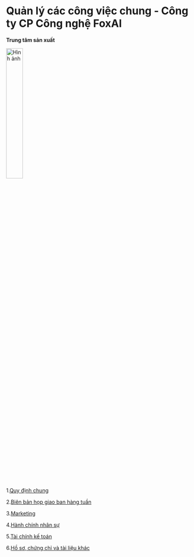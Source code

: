 # Quản lý các công việc chung - Công ty CP Công nghệ FoxAI
**Trung tâm sản xuất**

<img src="https://fox.ai.vn/wp-content/uploads/2024/07/Logo_Original-1.png" alt="Hình ảnh" width="30%" />

1.[Quy định chung](https://github.com/hoanglong8/FoxAI-Cong-viec-chung/blob/main/docs/Quy%20%C4%91%E1%BB%8Bnh%20chung.mdx)

2.[Biên bản họp giao ban hàng tuần](https://github.com/hoanglong8/FoxAI-Cong-viec-chung/tree/main/Bi%C3%AAn%20b%E1%BA%A3n%20h%E1%BB%8Dp)

3.[Marketing](https://github.com/hoanglong8/FoxAI-Cong-viec-chung/tree/main/Marketing)

4.[Hành chính nhân sự](https://github.com/hoanglong8/FoxAI-Cong-viec-chung/tree/main/Nh%C3%A2n%20s%E1%BB%B1)

5.[Tài chính kế toán](https://github.com/hoanglong8/FoxAI-Cong-viec-chung/tree/main/T%C3%A0i%20ch%C3%ADnh%20k%E1%BA%BF%20to%C3%A1n)

6.[Hồ sơ, chứng chỉ và tài liệu khác](https://github.com/hoanglong8/FoxAI-Cong-viec-chung/tree/main/FoxAI%20Certificate)
